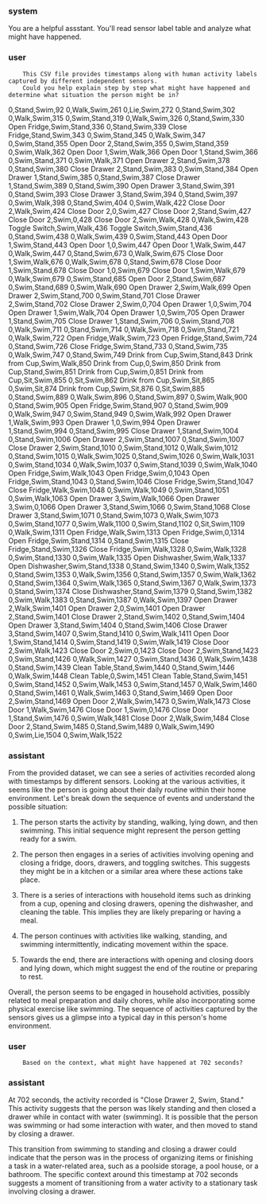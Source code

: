 ### system
You are a helpful assstant. You'll read sensor label table and analyze what might have happened.
### user

        This CSV file provides timestamps along with human activity labels captured by different independent sensors.
        Could you help explain step by step what might have happened and determine what situation the person might be in?
    
0,Stand,Swim,92
0,Walk,Swim,261
0,Lie,Swim,272
0,Stand,Swim,302
0,Walk,Swim,315
0,Swim,Stand,319
0,Walk,Swim,326
0,Stand,Swim,330
Open Fridge,Swim,Stand,336
0,Stand,Swim,339
Close Fridge,Stand,Swim,343
0,Swim,Stand,345
0,Walk,Swim,347
0,Swim,Stand,355
Open Door 2,Stand,Swim,355
0,Swim,Stand,359
0,Swim,Walk,362
Open Door 1,Swim,Walk,366
Open Door 1,Stand,Swim,366
0,Swim,Stand,371
0,Swim,Walk,371
Open Drawer 2,Stand,Swim,378
0,Stand,Swim,380
Close Drawer 2,Stand,Swim,383
0,Swim,Stand,384
Open Drawer 1,Stand,Swim,385
0,Stand,Swim,387
Close Drawer 1,Stand,Swim,389
0,Stand,Swim,390
Open Drawer 3,Stand,Swim,391
0,Stand,Swim,393
Close Drawer 3,Stand,Swim,394
0,Stand,Swim,397
0,Swim,Walk,398
0,Stand,Swim,404
0,Swim,Walk,422
Close Door 2,Walk,Swim,424
Close Door 2,0,Swim,427
Close Door 2,Stand,Swim,427
Close Door 2,Swim,0,428
Close Door 2,Swim,Walk,428
0,Walk,Swim,428
Toggle Switch,Swim,Walk,436
Toggle Switch,Swim,Stand,436
0,Stand,Swim,438
0,Walk,Swim,439
0,Swim,Stand,443
Open Door 1,Swim,Stand,443
Open Door 1,0,Swim,447
Open Door 1,Walk,Swim,447
0,Walk,Swim,447
0,Stand,Swim,673
0,Walk,Swim,675
Close Door 1,Swim,Walk,676
0,Walk,Swim,678
0,Stand,Swim,678
Close Door 1,Swim,Stand,678
Close Door 1,0,Swim,679
Close Door 1,Swim,Walk,679
0,Walk,Swim,679
0,Swim,Stand,685
Open Door 2,Stand,Swim,687
0,Swim,Stand,689
0,Swim,Walk,690
Open Drawer 2,Swim,Walk,699
Open Drawer 2,Swim,Stand,700
0,Swim,Stand,701
Close Drawer 2,Swim,Stand,702
Close Drawer 2,Swim,0,704
Open Drawer 1,0,Swim,704
Open Drawer 1,Swim,Walk,704
Open Drawer 1,0,Swim,705
Open Drawer 1,Stand,Swim,705
Close Drawer 1,Stand,Swim,706
0,Swim,Stand,708
0,Walk,Swim,711
0,Stand,Swim,714
0,Walk,Swim,718
0,Swim,Stand,721
0,Walk,Swim,722
Open Fridge,Walk,Swim,723
Open Fridge,Stand,Swim,724
0,Stand,Swim,726
Close Fridge,Swim,Stand,733
0,Stand,Swim,735
0,Walk,Swim,747
0,Stand,Swim,749
Drink from Cup,Swim,Stand,843
Drink from Cup,Swim,Walk,850
Drink from Cup,0,Swim,850
Drink from Cup,Stand,Swim,851
Drink from Cup,Swim,0,851
Drink from Cup,Sit,Swim,855
0,Sit,Swim,862
Drink from Cup,Swim,Sit,865
0,Swim,Sit,874
Drink from Cup,Swim,Sit,876
0,Sit,Swim,885
0,Stand,Swim,889
0,Walk,Swim,896
0,Stand,Swim,897
0,Swim,Walk,900
0,Stand,Swim,905
Open Fridge,Swim,Stand,907
0,Stand,Swim,909
0,Walk,Swim,947
0,Swim,Stand,949
0,Swim,Walk,992
Open Drawer 1,Walk,Swim,993
Open Drawer 1,0,Swim,994
Open Drawer 1,Stand,Swim,994
0,Stand,Swim,995
Close Drawer 1,Stand,Swim,1004
0,Stand,Swim,1006
Open Drawer 2,Swim,Stand,1007
0,Stand,Swim,1007
Close Drawer 2,Swim,Stand,1010
0,Swim,Stand,1012
0,Walk,Swim,1012
0,Stand,Swim,1015
0,Walk,Swim,1025
0,Stand,Swim,1026
0,Swim,Walk,1031
0,Swim,Stand,1034
0,Walk,Swim,1037
0,Swim,Stand,1039
0,Swim,Walk,1040
Open Fridge,Swim,Walk,1043
Open Fridge,Swim,0,1043
Open Fridge,Swim,Stand,1043
0,Stand,Swim,1046
Close Fridge,Swim,Stand,1047
Close Fridge,Walk,Swim,1048
0,Swim,Walk,1049
0,Swim,Stand,1051
0,Swim,Walk,1063
Open Drawer 3,Swim,Walk,1066
Open Drawer 3,Swim,0,1066
Open Drawer 3,Stand,Swim,1066
0,Swim,Stand,1068
Close Drawer 3,Stand,Swim,1071
0,Stand,Swim,1073
0,Walk,Swim,1073
0,Swim,Stand,1077
0,Swim,Walk,1100
0,Swim,Stand,1102
0,Sit,Swim,1109
0,Walk,Swim,1311
Open Fridge,Walk,Swim,1313
Open Fridge,Swim,0,1314
Open Fridge,Swim,Stand,1314
0,Stand,Swim,1315
Close Fridge,Stand,Swim,1326
Close Fridge,Swim,Walk,1328
0,Swim,Walk,1328
0,Swim,Stand,1330
0,Swim,Walk,1335
Open Dishwasher,Swim,Walk,1337
Open Dishwasher,Swim,Stand,1338
0,Stand,Swim,1340
0,Swim,Walk,1352
0,Stand,Swim,1353
0,Walk,Swim,1356
0,Stand,Swim,1357
0,Swim,Walk,1362
0,Stand,Swim,1364
0,Swim,Walk,1365
0,Stand,Swim,1367
0,Walk,Swim,1373
0,Stand,Swim,1374
Close Dishwasher,Stand,Swim,1379
0,Stand,Swim,1382
0,Swim,Walk,1383
0,Stand,Swim,1387
0,Walk,Swim,1397
Open Drawer 2,Walk,Swim,1401
Open Drawer 2,0,Swim,1401
Open Drawer 2,Stand,Swim,1401
Close Drawer 2,Stand,Swim,1402
0,Stand,Swim,1404
Open Drawer 3,Stand,Swim,1404
0,Stand,Swim,1406
Close Drawer 3,Stand,Swim,1407
0,Swim,Stand,1410
0,Swim,Walk,1411
Open Door 1,Swim,Stand,1414
0,Swim,Stand,1419
0,Swim,Walk,1419
Close Door 2,Swim,Walk,1423
Close Door 2,Swim,0,1423
Close Door 2,Swim,Stand,1423
0,Swim,Stand,1426
0,Walk,Swim,1427
0,Swim,Stand,1436
0,Walk,Swim,1438
0,Stand,Swim,1439
Clean Table,Stand,Swim,1440
0,Stand,Swim,1446
0,Walk,Swim,1448
Clean Table,0,Swim,1451
Clean Table,Stand,Swim,1451
0,Swim,Stand,1452
0,Swim,Walk,1453
0,Swim,Stand,1457
0,Walk,Swim,1460
0,Stand,Swim,1461
0,Walk,Swim,1463
0,Stand,Swim,1469
Open Door 2,Swim,Stand,1469
Open Door 2,Walk,Swim,1473
0,Swim,Walk,1473
Close Door 1,Walk,Swim,1476
Close Door 1,Swim,0,1476
Close Door 1,Stand,Swim,1476
0,Swim,Walk,1481
Close Door 2,Walk,Swim,1484
Close Door 2,Stand,Swim,1485
0,Stand,Swim,1489
0,Walk,Swim,1490
0,Swim,Lie,1504
0,Swim,Walk,1522

### assistant
From the provided dataset, we can see a series of activities recorded along with timestamps by different sensors. Looking at the various activities, it seems like the person is going about their daily routine within their home environment. Let's break down the sequence of events and understand the possible situation:

1. The person starts the activity by standing, walking, lying down, and then swimming. This initial sequence might represent the person getting ready for a swim.

2. The person then engages in a series of activities involving opening and closing a fridge, doors, drawers, and toggling switches. This suggests they might be in a kitchen or a similar area where these actions take place.

3. There is a series of interactions with household items such as drinking from a cup, opening and closing drawers, opening the dishwasher, and cleaning the table. This implies they are likely preparing or having a meal.

4. The person continues with activities like walking, standing, and swimming intermittently, indicating movement within the space.

5. Towards the end, there are interactions with opening and closing doors and lying down, which might suggest the end of the routine or preparing to rest.

Overall, the person seems to be engaged in household activities, possibly related to meal preparation and daily chores, while also incorporating some physical exercise like swimming. The sequence of activities captured by the sensors gives us a glimpse into a typical day in this person's home environment.
### user

        Based on the context, what might have happened at 702 seconds?
    
### assistant
At 702 seconds, the activity recorded is "Close Drawer 2, Swim, Stand." This activity suggests that the person was likely standing and then closed a drawer while in contact with water (swimming). It is possible that the person was swimming or had some interaction with water, and then moved to stand by closing a drawer.

This transition from swimming to standing and closing a drawer could indicate that the person was in the process of organizing items or finishing a task in a water-related area, such as a poolside storage, a pool house, or a bathroom. The specific context around this timestamp at 702 seconds suggests a moment of transitioning from a water activity to a stationary task involving closing a drawer.
